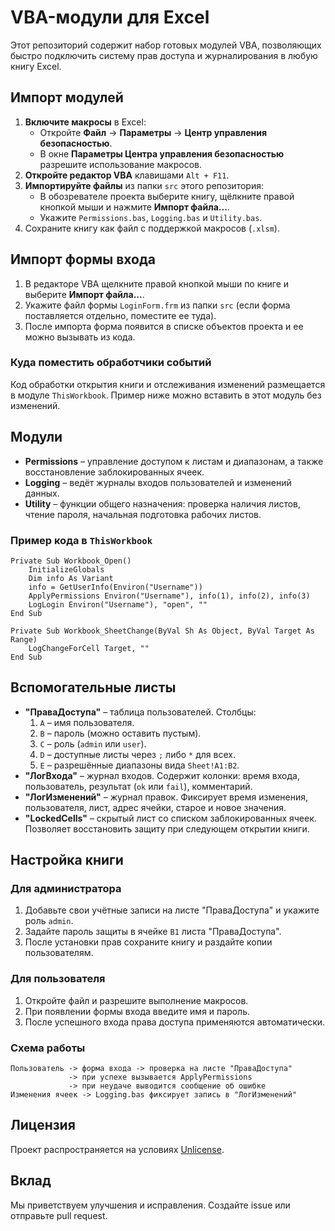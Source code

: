 # VBA-модули для Excel

Этот репозиторий содержит набор готовых модулей VBA, позволяющих быстро подключить систему прав доступа и журналирования в любую книгу Excel.

## Импорт модулей

1. **Включите макросы** в Excel:
   - Откройте **Файл** → **Параметры** → **Центр управления безопасностью**.
   - В окне **Параметры Центра управления безопасностью** разрешите использование макросов.
2. **Откройте редактор VBA** клавишами `Alt + F11`.
3. **Импортируйте файлы** из папки `src` этого репозитория:
   - В обозревателе проекта выберите книгу, щёлкните правой кнопкой мыши и нажмите **Импорт файла...**.
   - Укажите `Permissions.bas`, `Logging.bas` и `Utility.bas`.
4. Сохраните книгу как файл с поддержкой макросов (`.xlsm`).

## Импорт формы входа

1. В редакторе VBA щелкните правой кнопкой мыши по книге и выберите **Импорт файла...**.
2. Укажите файл формы `LoginForm.frm` из папки `src` (если форма поставляется отдельно, поместите ее туда).
3. После импорта форма появится в списке объектов проекта и ее можно вызывать из кода.

### Куда поместить обработчики событий

Код обработки открытия книги и отслеживания изменений размещается в модуле `ThisWorkbook`. Пример ниже можно вставить в этот модуль без изменений.

## Модули

- **Permissions** – управление доступом к листам и диапазонам, а также восстановление заблокированных ячеек.
- **Logging** – ведёт журналы входов пользователей и изменений данных.
- **Utility** – функции общего назначения: проверка наличия листов, чтение пароля, начальная подготовка рабочих листов.

### Пример кода в `ThisWorkbook`
```vba
Private Sub Workbook_Open()
    InitializeGlobals
    Dim info As Variant
    info = GetUserInfo(Environ("Username"))
    ApplyPermissions Environ("Username"), info(1), info(2), info(3)
    LogLogin Environ("Username"), "open", ""
End Sub

Private Sub Workbook_SheetChange(ByVal Sh As Object, ByVal Target As Range)
    LogChangeForCell Target, ""
End Sub
```

## Вспомогательные листы

- **"ПраваДоступа"** – таблица пользователей. Столбцы:
  1. `A` – имя пользователя.
  2. `B` – пароль (можно оставить пустым).
  3. `C` – роль (`admin` или `user`).
  4. `D` – доступные листы через `;` либо `*` для всех.
  5. `E` – разрешённые диапазоны вида `Sheet!A1:B2`.
- **"ЛогВхода"** – журнал входов. Содержит колонки: время входа, пользователь, результат (`ok` или `fail`), комментарий.
- **"ЛогИзменений"** – журнал правок. Фиксирует время изменения, пользователя, лист, адрес ячейки, старое и новое значения.
- **"LockedCells"** – скрытый лист со списком заблокированных ячеек. Позволяет восстановить защиту при следующем открытии книги.

## Настройка книги

### Для администратора
1. Добавьте свои учётные записи на листе "ПраваДоступа" и укажите роль `admin`.
2. Задайте пароль защиты в ячейке `B1` листа "ПраваДоступа".
3. После установки прав сохраните книгу и раздайте копии пользователям.

### Для пользователя
1. Откройте файл и разрешите выполнение макросов.
2. При появлении формы входа введите имя и пароль.
3. После успешного входа права доступа применяются автоматически.

### Схема работы
```
Пользователь -> форма входа -> проверка на листе "ПраваДоступа"
             -> при успехе вызывается ApplyPermissions
             -> при неудаче выводится сообщение об ошибке
Изменения ячеек -> Logging.bas фиксирует запись в "ЛогИзменений"
```


## Лицензия

Проект распространяется на условиях [Unlicense](LICENSE).

## Вклад

Мы приветствуем улучшения и исправления. Создайте issue или отправьте pull request.
